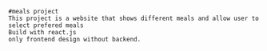     #meals project
    This project is a website that shows different meals and allow user to select prefered meals
    Build with react.js
    only frontend design without backend.
